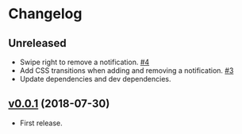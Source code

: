 # Changelog

## Unreleased

- Swipe right to remove a notification. [\#4](https://github.com/scottwernervt/ember-notifier/issues/4)
- Add CSS transitions when adding and removing a notification. [\#3](https://github.com/scottwernervt/ember-notifier/issues/3)
- Update dependencies and dev dependencies.

## [v0.0.1](https://github.com/scottwernervt/ember-notifier/releases/tag/v0.0.1) (2018-07-30)

- First release.

